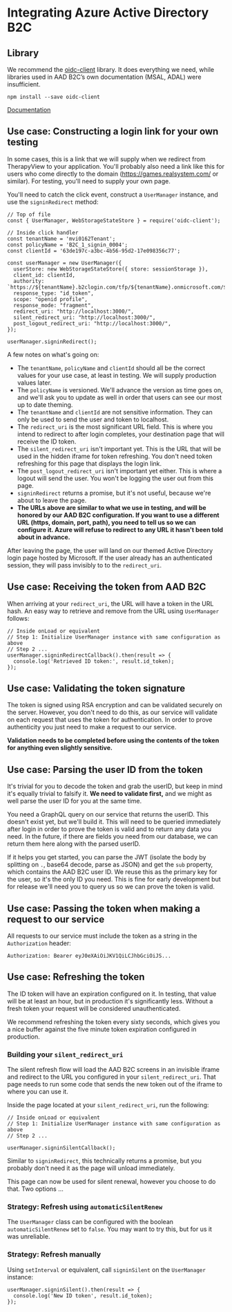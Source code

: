 # Integrating Azure Active Directory B2C

## Library

We recommend the [oidc-client](https://github.com/IdentityModel/oidc-client-js) library. It does everything we need, while libraries used in AAD B2C’s own documentation (MSAL, ADAL) were insufficient.

    npm install --save oidc-client

[Documentation](https://github.com/IdentityModel/oidc-client-js/wiki)

## Use case: Constructing a login link for your own testing

In some cases, this is a link that we will supply when we redirect from TherapyView to your application. You'll probably also need a link like this for users who come directly to the domain (https://games.realsystem.com/ or similar). For testing, you'll need to supply your own page.

You'll need to catch the click event, construct a `UserManager` instance, and use the `signinRedirect` method:

    // Top of file
    const { UserManager, WebStorageStateStore } = require('oidc-client');
    
    // Inside click handler
    const tenantName = 'mvi0162Tenant';
    const policyName = 'B2C_1_signin_0004';
    const clientId = '63de197c-a3bc-4b56-95d2-17e098356c77';
    
    const userManager = new UserManager({
      userStore: new WebStorageStateStore({ store: sessionStorage }),
      client_id: clientId,
      authority: `https://${tenantName}.b2clogin.com/tfp/${tenantName}.onmicrosoft.com/${policyName}/v2.0`,
      response_type: "id_token",
      scope: "openid profile",
      response_mode: "fragment",
      redirect_uri: "http://localhost:3000/",
      silent_redirect_uri: "http://localhost:3000/",
      post_logout_redirect_uri: "http://localhost:3000/",
    });
    
    userManager.signinRedirect();

A few notes on what's going on:

- The `tenantName`, `policyName` and `clientId` should all be the correct values for your use case, at least in testing. We will supply production values later.
- The `policyName` is versioned. We'll advance the version as time goes on, and we'll ask you to update as well in order that users can see our most up to date theming.
- The `tenantName` and `clientId` are not sensitive information. They can only be used to send the user and token to localhost.
- The `redirect_uri` is the most significant URL field. This is where you intend to redirect to after login completes, your destination page that will receive the ID token.
- The `silent_redirect_uri` isn't important yet. This is the URL that will be used in the hidden iframe for token refreshing. You don't need token refreshing for this page that displays the login link.
- The `post_logout_redirect_uri` isn't important yet either. This is where a logout will send the user. You won't be logging the user out from this page.
- `signinRedirect` returns a promise, but it's not useful, because we're about to leave the page.
- **The URLs above are similar to what we use in testing, and will be honored by our AAD B2C configuration. If you want to use a different URL (https, domain, port, path), you need to tell us so we can configure it. Azure will refuse to redirect to any URL it hasn't been told about in advance.**

After leaving the page, the user will land on our themed Active Directory login page hosted by Microsoft. If the user already has an authenticated session, they will pass invisibly to to the `redirect_uri`.

## Use case: Receiving the token from AAD B2C

When arriving at your `redirect_uri`, the URL will have a token in the URL hash. An easy way to retrieve and remove from the URL using `UserManager` follows:

    // Inside onLoad or equivalent
    // Step 1: Initialize UserManager instance with same configuration as above
    // Step 2 ...
    userManager.signinRedirectCallback().then(result => {
      console.log('Retrieved ID token:', result.id_token);
    });

## Use case: Validating the token signature

The token is signed using RSA encryption and can be validated securely on the server. However, you don't need to do this, as our service will validate on each request that uses the token for authentication. In order to prove authenticity you just need to make a request to our service.

**Validation needs to be completed before using the contents of the token for anything even slightly sensitive.**

## Use case: Parsing the user ID from the token

It's trivial for you to decode the token and grab the userID, but keep in mind it's equally trivial to falsify it. **We need to validate first,** and we might as well parse the user ID for you at the same time.

You need a GraphQL query on our service that returns the userID. This doesn't exist yet, but we'll build it. This will need to be queried immediately after login in order to prove the token is valid and to return any data you need. In the future, if there are fields you need from our database, we can return them here along with the parsed userID.

If it helps you get started, you can parse the JWT (isolate the body by splitting on `.`, base64 decode, parse as JSON) and get the `sub` property, which contains the AAD B2C user ID. We reuse this as the primary key for the user, so it's the only ID you need. This is fine for early development but for release we'll need you to query us so we can prove the token is valid.

## Use case: Passing the token when making a request to our service

All requests to our service must include the token as a string in the `Authorization` header:

    Authorization: Bearer eyJ0eXAiOiJKV1QiLCJhbGciOiJS...

## Use case: Refreshing the token

The ID token will have an expiration configured on it. In testing, that value will be at least an hour, but in production it's significantly less. Without a fresh token your request will be considered unauthenticated.

We recommend refreshing the token every sixty seconds, which gives you a nice buffer against the five minute token expiration configured in production.

### Building your `silent_redirect_uri`

The silent refresh flow will load the AAD B2C screens in an invisible iframe and redirect to the URL you configured in your `silent_redirect_uri`. That page needs to run some code that sends the new token out of the iframe to where you can use it.

Inside the page located at your `silent_redirect_uri`, run the following:

    // Inside onLoad or equivalent
    // Step 1: Initialize UserManager instance with same configuration as above
    // Step 2 ...
    
    userManager.signinSilentCallback();

Similar to `signinRedirect`, this technically returns a promise, but you probably don't need it as the page will unload immediately.

This page can now be used for silent renewal, however you choose to do that. Two options ...

### Strategy: Refresh using `automaticSilentRenew`

The `UserManager` class can be configured with the boolean `automaticSilentRenew` set to `false`. You may want to try this, but for us it was unreliable.

### Strategy: Refresh manually

Using `setInterval` or equivalent, call `signinSilent` on the `UserManager` instance:

    userManager.signinSilent().then(result => {
      console.log('New ID token', result.id_token);
    });
